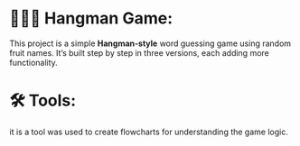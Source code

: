# 🍎🍌🍐 Hangman Game:
This project is a simple **Hangman-style** word guessing game using random fruit names.
It’s built step by step in three versions, each adding more functionality.

# 🛠️ Tools:
it is a tool was used to create flowcharts for understanding the game logic.
